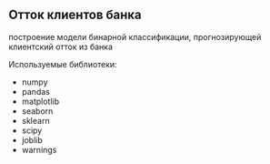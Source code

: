 
## Отток клиентов банка

построение модели бинарной классификации, прогнозирующей клиентский отток из банка

Используемые библиотеки:

-   numpy
-   pandas
-   matplotlib
-   seaborn
-   sklearn
-   scipy
-   joblib
-   warnings
